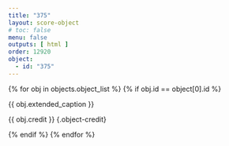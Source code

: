 ```yaml
---
title: "375"
layout: score-object
# toc: false
menu: false
outputs: [ html ]
order: 12920
object:
  - id: "375"
---
```


{% for obj in objects.object_list %}
{% if obj.id == object[0].id %}

{{ obj.extended_caption }}

{{ obj.credit }} {.object-credit}

{% endif %}
{% endfor %}
